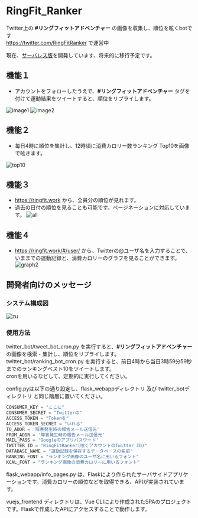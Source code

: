 # RingFit_Ranker
Twitter上の <b>#リングフィットアドベンチャー</b> の画像を収集し、順位を呟くbotです<br>
https://twitter.com/RingFitRanker で運営中

現在、[サーバレス版](https://github.com/Nemurino-kai/RingFit_Ranker_Serverless)を開発しています、将来的に移行予定です。

## 機能１
- アカウントをフォローしたうえで、<b>#リングフィットアドベンチャー</b> タグを付けて運動結果をツイートすると、順位をリプライします。

![image1](https://user-images.githubusercontent.com/40136659/82156108-2e819180-98b4-11ea-9bab-dbfe2e5b1b84.jpg)
![image2](https://user-images.githubusercontent.com/40136659/82156109-304b5500-98b4-11ea-852a-880a3031e7db.jpg)

## 機能２
- 毎日4時に順位を集計し、12時頃に消費カロリー数ランキング Top10を画像で呟きます。

![top10](https://user-images.githubusercontent.com/40136659/84641755-78eb4200-af36-11ea-802d-18bb9300c749.png)

## 機能３
- https://ringfit.work から、全員分の順位が見れます。
- 過去の日付の順位を見ることも可能です。ページネーションに対応しています。
![all](https://user-images.githubusercontent.com/40136659/83976183-6c158f80-a933-11ea-826c-5eafd284278b.png)

## 機能４
- https://ringfit.work/#/user/ から、Twitterの@ユーザ名を入力することで、いままでの運動記録と、消費カロリーのグラフを見ることができます。
![graph2](https://user-images.githubusercontent.com/40136659/95273961-7020d200-087f-11eb-87d0-e8b76e266791.png)

## 開発者向けのメッセージ
### システム構成図
![zu](https://user-images.githubusercontent.com/40136659/95276667-d3fac900-0886-11eb-94bf-2c1983e9d90c.png)

### 使用方法
twitter_bot/tweet_bot_cron.py を実行すると、<b>#リングフィットアドベンチャー</b> の画像を検索・集計し、順位をリプライします。<br>
twitter_bot/ranking_bot_cron.py を実行すると、前日4時から当日3時59分59秒までのランキングベスト10をツイートします。<br>
cronを用いるなどして、定期的に実行してください。

config.pyは以下の通り設定し、flask_webappディレクトリ 及び twitter_botディレクトリ と同じ階層に置いてください。

```python
CONSUMER_KEY = "ここに"
CONSUMER_SECRET = "Twitterの"
ACCESS_TOKEN = "Tokenを"
ACCESS_TOKEN_SECRET = "いれる"
TO_ADDR = '障害発生時の報告メール送信先'
FROM_ADDR = '障害発生時の報告メール送信元'
MAIL_PASS = 'Googleのアプリパスワード'
TWITTER_ID = "RingFitRanker(呟くアカウントのTwitter_ID)"
DATABASE_NAME = "運動記録を保存するデータベースの名前"
RANKING_FONT = "ランキング画像のユーザ名に用いるフォント"
KCAL_FONT = "ランキング画像の消費カロリーに用いるフォント"
```

flask_webapp/info_pages.py は、Flaskにより作られたサーバサイドアプリケーションです。消費カロリーの順位などを取得できる、APIが実装されています。

vuejs_frontend ディレクトリは、Vue CLIにより作成されたSPAのプロジェクトです。Flaskで作成したAPIにアクセスすることで動作します。
